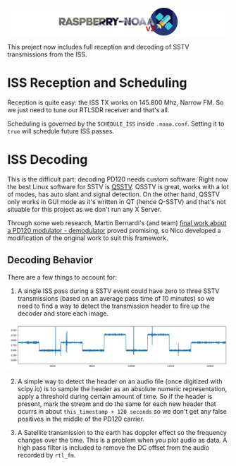 ![Raspberry NOAA](../assets/header_1600_v2.png)

This project now includes full reception and decoding of SSTV transmissions from the ISS.

# ISS Reception and Scheduling

Reception is quite easy: the ISS TX works on 145.800 Mhz, Narrow FM. So we just need to tune our RTLSDR receiver and that's all.

Scheduling is governed by the `SCHEDULE_ISS` inside `.noaa.conf`. Setting it to `true` will schedule future ISS passes.

# ISS Decoding

This is the difficult part: decoding PD120 needs custom software. Right now the best Linux software for SSTV is
[QSSTV](http://users.telenet.be/on4qz/qsstv/index.html). QSSTV is great, works with a lot of modes, has auto slant and signal
detection. On the other hand, QSSTV only works in GUI mode as it's written in QT (hence Q-SSTV) and that's not situable for this
project as we don't run any X Server.

Through some web research, Martin Bernardi's (and team)
[final work about a PD120 modulator - demodulator](https://github.com/martinber/rtlsdr_sstv) proved promising, so Nico developed
a modification of the original work to suit this framework.

## Decoding Behavior

There are a few things to account for:

1. A single ISS pass during a SSTV event could have zero to three SSTV transmissions (based on an average pass time of 10 minutes)
so we need to find a way to detect the transmission header to fire up the decoder and store each image.

![PD 120 header](../assets/pd120_header.png)

2. A simple way to detect the header on an audio file (once digitized with scipy.io) is to sample the header as an absolute
numeric representation, apply a threshold during certain amount of time. So if the header is present, mark the stream and do
the same for each new header that ocurrs in about `this_timestamp + 120 seconds` so we don't get any false positives in the
middle of the PD120 carrier.

3. A Satellite transmission to the earth has doppler effect so the frequency changes over the time. This is a problem when you plot
audio as data. A high pass filter is included to remove the DC offset from the audio recorded by `rtl_fm`.
